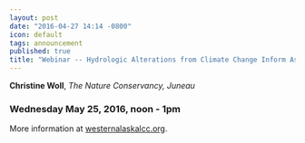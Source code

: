 ```yaml
---
layout: post
date: "2016-04-27 14:14 -0800"
icon: default
tags: announcement
published: true
title: "Webinar -- Hydrologic Alterations from Climate Change Inform Assessment of Ecological Risk to Pacific Salmon in Bristol Bay, Alaska  "
---
```

**Christine Woll**, _The Nature Conservancy, Juneau_

### Wednesday May 25, 2016, noon - 1pm

More information at [westernalaskalcc.org](https://westernalaskalcc.org/projects/SitePages/webinars.aspx).

